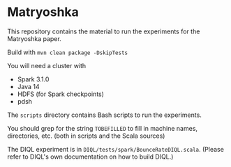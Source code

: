 # Matryoshka

This repository contains the material to run the experiments for the Matryoshka paper.

Build with `mvn clean package -DskipTests`

You will need a cluster with
* Spark 3.1.0
* Java 14
* HDFS (for Spark checkpoints)
* pdsh

The `scripts` directory contains Bash scripts to run the experiments.

You should grep for the string `TOBEFILLED` to fill in machine names, directories, etc. (both in scripts and the Scala sources)

The DIQL experiment is in `DIQL/tests/spark/BounceRateDIQL.scala`. (Please refer to DIQL's own documentation on how to build DIQL.)
